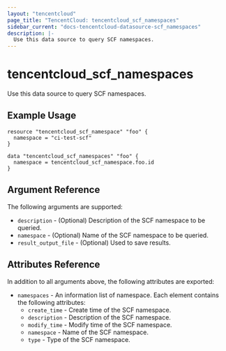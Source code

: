 ```yaml
---
layout: "tencentcloud"
page_title: "TencentCloud: tencentcloud_scf_namespaces"
sidebar_current: "docs-tencentcloud-datasource-scf_namespaces"
description: |-
  Use this data source to query SCF namespaces.
---
```


# tencentcloud_scf_namespaces

Use this data source to query SCF namespaces.

## Example Usage

```hcl
resource "tencentcloud_scf_namespace" "foo" {
  namespace = "ci-test-scf"
}

data "tencentcloud_scf_namespaces" "foo" {
  namespace = tencentcloud_scf_namespace.foo.id
}
```

## Argument Reference

The following arguments are supported:

* `description` - (Optional) Description of the SCF namespace to be queried.
* `namespace` - (Optional) Name of the SCF namespace to be queried.
* `result_output_file` - (Optional) Used to save results.

## Attributes Reference

In addition to all arguments above, the following attributes are exported:

* `namespaces` - An information list of namespace. Each element contains the following attributes:
  * `create_time` - Create time of the SCF namespace.
  * `description` - Description of the SCF namespace.
  * `modify_time` - Modify time of the SCF namespace.
  * `namespace` - Name of the SCF namespace.
  * `type` - Type of the SCF namespace.


